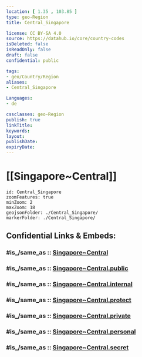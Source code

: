 ```yaml
---
location: [ 1.35 , 103.85 ] 
type: geo-Region
title: Central_Singapore

license: CC BY-SA 4.0
source: https://datahub.io/core/country-codes
isDeleted: false
isReadOnly: false
draft: false
confidential: public

tags:
- geo/Country/Region
aliases:
- Central_Singapore

Languages:
- de

cssclasses: geo-Region
publish: true
linkTitle: 
keywords: 
layout: 
publishDate: 
expiryDate: 
---
```


# [[Singapore~Central]] 

```leaflet
id: Central_Singapore
zoomFeatures: true 
minZoom: 2 
maxZoom: 18
geojsonFolder: ./Central_Singapore/
markerFolder: ./Central_Singapore/
```


## Confidential Links & Embeds: 

### #is_/same_as :: [Singapore~Central](/_Standards/Earth/Continent/Asia/Asia~South~East/Malay_Archipelago/Singapore/Districts~Singapore/Singapore~Central.md) 

### #is_/same_as :: [Singapore~Central.public](/_public/Earth/Continent/Asia/Asia~South~East/Malay_Archipelago/Singapore/Districts~Singapore/Singapore~Central.public.md) 

### #is_/same_as :: [Singapore~Central.internal](/_internal/Earth/Continent/Asia/Asia~South~East/Malay_Archipelago/Singapore/Districts~Singapore/Singapore~Central.internal.md) 

### #is_/same_as :: [Singapore~Central.protect](/_protect/Earth/Continent/Asia/Asia~South~East/Malay_Archipelago/Singapore/Districts~Singapore/Singapore~Central.protect.md) 

### #is_/same_as :: [Singapore~Central.private](/_private/Earth/Continent/Asia/Asia~South~East/Malay_Archipelago/Singapore/Districts~Singapore/Singapore~Central.private.md) 

### #is_/same_as :: [Singapore~Central.personal](/_personal/Earth/Continent/Asia/Asia~South~East/Malay_Archipelago/Singapore/Districts~Singapore/Singapore~Central.personal.md) 

### #is_/same_as :: [Singapore~Central.secret](/_secret/Earth/Continent/Asia/Asia~South~East/Malay_Archipelago/Singapore/Districts~Singapore/Singapore~Central.secret.md)

